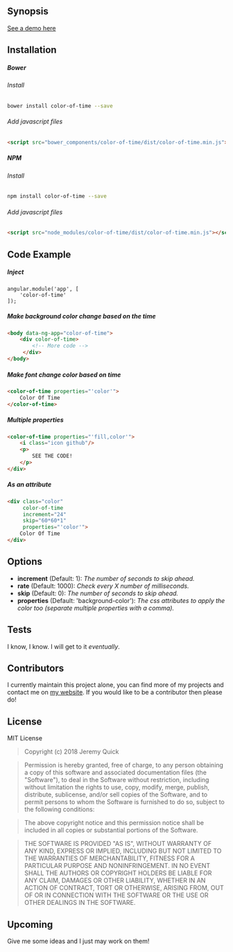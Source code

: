 ## Synopsis
 
[See a demo here](https://www.color-of-time.jrquick.com)

## Installation

##### Bower
###### Install
```bash
bower install color-of-time --save
```

###### Add javascript files
```html
<script src="bower_components/color-of-time/dist/color-of-time.min.js"></script>
```


##### NPM
###### Install
```bash
npm install color-of-time --save
```

###### Add javascript files
```html
<script src="node_modules/color-of-time/dist/color-of-time.min.js"></script>
```


## Code Example

##### Inject
```angularjs
angular.module('app', [
    'color-of-time'
]);
```

##### Make background color change based on the time
```html
<body data-ng-app="color-of-time">
    <div color-of-time>
        <!-- More code -->
     </div>
</body>
```

##### Make font change color based on time
```html
<color-of-time properties="'color'">
    Color Of Time
</color-of-time>
```

##### Multiple properties
```html
<color-of-time properties="'fill,color'">
    <i class="icon github"/>
    <p>
        SEE THE CODE!
    </p>
</div>
```

##### As an attribute
```html
<div class="color"
     color-of-time
     increment="24"
     skip="60*60*1"
     properties="'color'">
    Color Of Time
</div>
```

## Options
* **increment** (Default: 1): _The number of seconds to skip ahead._
* **rate** (Default: 1000): _Check every X number of milliseconds._
* **skip** (Default: 0): _The number of seconds to skip ahead._
* **properties** (Default: 'background-color'): _The css attributes to apply the color too (separate multiple properties with a comma)._

## Tests

I know, I know. I will get to it _eventually_.

## Contributors

I currently maintain this project alone, you can find more of my projects and contact me on [my website](https://www.jrquick.com). If you would like to be a contributor then please do!

## License

MIT License

>Copyright (c) 2018 Jeremy Quick

>Permission is hereby granted, free of charge, to any person obtaining a copy
of this software and associated documentation files (the "Software"), to deal
in the Software without restriction, including without limitation the rights
to use, copy, modify, merge, publish, distribute, sublicense, and/or sell
copies of the Software, and to permit persons to whom the Software is
furnished to do so, subject to the following conditions:

>The above copyright notice and this permission notice shall be included in all
copies or substantial portions of the Software.

>THE SOFTWARE IS PROVIDED "AS IS", WITHOUT WARRANTY OF ANY KIND, EXPRESS OR
IMPLIED, INCLUDING BUT NOT LIMITED TO THE WARRANTIES OF MERCHANTABILITY,
FITNESS FOR A PARTICULAR PURPOSE AND NONINFRINGEMENT. IN NO EVENT SHALL THE
AUTHORS OR COPYRIGHT HOLDERS BE LIABLE FOR ANY CLAIM, DAMAGES OR OTHER
LIABILITY, WHETHER IN AN ACTION OF CONTRACT, TORT OR OTHERWISE, ARISING FROM,
OUT OF OR IN CONNECTION WITH THE SOFTWARE OR THE USE OR OTHER DEALINGS IN THE
SOFTWARE.

## Upcoming

Give me some ideas and I just may work on them!